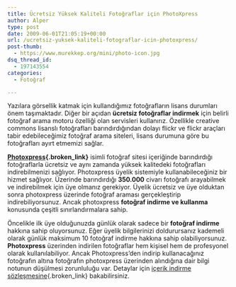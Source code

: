 ```yaml
---
title: Ücretsiz Yüksek Kaliteli Fotoğraflar için PhotoXpress
author: Alper
type: post
date: 2009-06-01T21:05:19+00:00
url: /ucretsiz-yuksek-kaliteli-fotograflar-icin-photoxpress/
post-thumb:
  - https://www.murekkep.org/mini/photo-icon.jpg
dsq_thread_id:
  - 197143554
categories:
  - Fotoğraf

---
```

Yazılara görsellik katmak için kullandığımız fotoğrafların lisans durumları önem taşımaktadır. Diğer bir açıdan **ücretsiz fotoğraflar indirmek** için belirli fotoğraf arama motoru özelliği olan servisleri kullanırız. Özellikle creative commons lisanslı fotoğrafları barındırdığından dolayı flickr ve flickr araçları tabir edebileceğimiz fotoğraf arama siteleri, lisans durumuna göre bu fotoğrafları ayırt etmemizi sağlar.

**[Photoxpress][1]{.broken_link}** isimli fotoğraf sitesi içeriğinde barındırdığı fotoğraflarla ücretsiz ve aynı zamanda yüksek kalitedeki fotoğrafları indirebilmenizi sağlıyor. Photoxpress üyelik sistemiyle kullanabileceğiniz bir hizmet sağlıyor. Üzerinde barındırdığı **350.000** civarı fotoğrafı arayabilmek ve indirebilmek için üye olmanız gerekiyor. Üyelik ücretsiz ve üye olduktan sonra photoxpress üzerinde fotoğraf araması gerçekleştirip indirebiliyorsunuz. Ancak photoxpress **fotoğraf indirme ve kullanma** konusunda çeşitli sınırlandırmalara sahip.

Öncelikle ilk üye olduğunuzda günlük olarak sadece bir **fotoğraf indirme** hakkına sahip oluyorsunuz. Eğer üyelik bilgilerinizi doldurursanız kademeli olarak günlük maksimum 10 fotoğraf indirme hakkına sahip olabiliyorsunuz. **Photoxpress** üzerinden indirilen fotoğraflar hem kişisel hem de profesyonel olarak kullanılabiliyor. Ancak Photoxpress&#8217;den indirip kullanacağınız fotoğrafın altına fotoğrafın photoxpress üzerinden alındığına dair bilgi notunun düşülmesi zorunluluğu var. Detaylar için [içerik indirme sözleşmesine][2]{.broken_link} bakabilirsiniz.

 [1]: https://www.photoxpress.com/
 [2]: https://www.photoxpress.com/Info/RFLicense